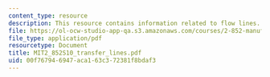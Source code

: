 ```yaml
---
content_type: resource
description: This resource contains information related to flow lines.
file: https://ol-ocw-studio-app-qa.s3.amazonaws.com/courses/2-852-manufacturing-systems-analysis-spring-2010/00f767946947aca163c372381f8bdaf3_MIT2_852S10_transfer_lines.pdf
file_type: application/pdf
resourcetype: Document
title: MIT2_852S10_transfer_lines.pdf
uid: 00f76794-6947-aca1-63c3-72381f8bdaf3
---
```

